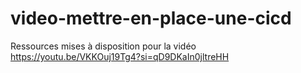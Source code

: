 # video-mettre-en-place-une-cicd
Ressources mises à disposition pour la vidéo https://youtu.be/VKKOuj19Tg4?si=qD9DKaIn0jltreHH
